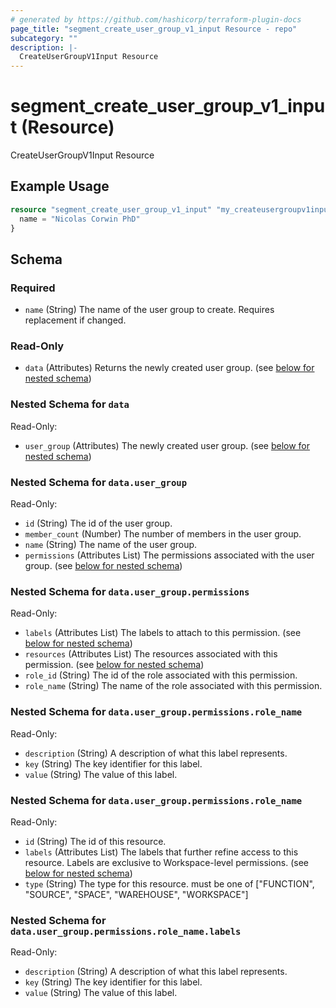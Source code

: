 ```yaml
---
# generated by https://github.com/hashicorp/terraform-plugin-docs
page_title: "segment_create_user_group_v1_input Resource - repo"
subcategory: ""
description: |-
  CreateUserGroupV1Input Resource
---
```


# segment_create_user_group_v1_input (Resource)

CreateUserGroupV1Input Resource

## Example Usage

```terraform
resource "segment_create_user_group_v1_input" "my_createusergroupv1input" {
  name = "Nicolas Corwin PhD"
}
```

<!-- schema generated by tfplugindocs -->
## Schema

### Required

- `name` (String) The name of the user group to create. Requires replacement if changed.

### Read-Only

- `data` (Attributes) Returns the newly created user group. (see [below for nested schema](#nestedatt--data))

<a id="nestedatt--data"></a>
### Nested Schema for `data`

Read-Only:

- `user_group` (Attributes) The newly created user group. (see [below for nested schema](#nestedatt--data--user_group))

<a id="nestedatt--data--user_group"></a>
### Nested Schema for `data.user_group`

Read-Only:

- `id` (String) The id of the user group.
- `member_count` (Number) The number of members in the user group.
- `name` (String) The name of the user group.
- `permissions` (Attributes List) The permissions associated with the user group. (see [below for nested schema](#nestedatt--data--user_group--permissions))

<a id="nestedatt--data--user_group--permissions"></a>
### Nested Schema for `data.user_group.permissions`

Read-Only:

- `labels` (Attributes List) The labels to attach to this permission. (see [below for nested schema](#nestedatt--data--user_group--permissions--labels))
- `resources` (Attributes List) The resources associated with this permission. (see [below for nested schema](#nestedatt--data--user_group--permissions--resources))
- `role_id` (String) The id of the role associated with this permission.
- `role_name` (String) The name of the role associated with this permission.

<a id="nestedatt--data--user_group--permissions--labels"></a>
### Nested Schema for `data.user_group.permissions.role_name`

Read-Only:

- `description` (String) A description of what this label represents.
- `key` (String) The key identifier for this label.
- `value` (String) The value of this label.


<a id="nestedatt--data--user_group--permissions--resources"></a>
### Nested Schema for `data.user_group.permissions.role_name`

Read-Only:

- `id` (String) The id of this resource.
- `labels` (Attributes List) The labels that further refine access to this resource. Labels are exclusive to Workspace-level permissions. (see [below for nested schema](#nestedatt--data--user_group--permissions--role_name--labels))
- `type` (String) The type for this resource. must be one of ["FUNCTION", "SOURCE", "SPACE", "WAREHOUSE", "WORKSPACE"]

<a id="nestedatt--data--user_group--permissions--role_name--labels"></a>
### Nested Schema for `data.user_group.permissions.role_name.labels`

Read-Only:

- `description` (String) A description of what this label represents.
- `key` (String) The key identifier for this label.
- `value` (String) The value of this label.


